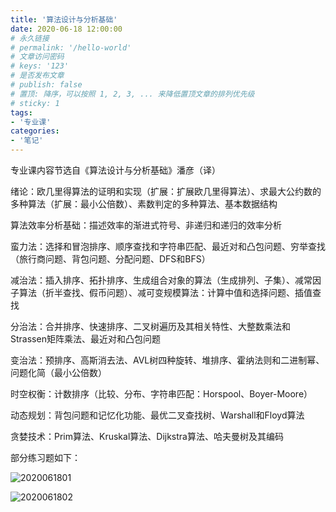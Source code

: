 ```yaml
---
title: '算法设计与分析基础'
date: 2020-06-18 12:00:00
# 永久链接
# permalink: '/hello-world'
# 文章访问密码
# keys: '123'
# 是否发布文章
# publish: false
# 置顶: 降序，可以按照 1, 2, 3, ... 来降低置顶文章的排列优先级
# sticky: 1
tags:
- '专业课'
categories:
- '笔记'
---
```



专业课内容节选自《算法设计与分析基础》潘彦（译）

<!-- more -->



绪论：欧几里得算法的证明和实现（扩展：扩展欧几里得算法）、求最大公约数的多种算法（扩展：最小公倍数）、素数判定的多种算法、基本数据结构

算法效率分析基础：描述效率的渐进式符号、非递归和递归的效率分析

蛮力法：选择和冒泡排序、顺序查找和字符串匹配、最近对和凸包问题、穷举查找（旅行商问题、背包问题、分配问题、DFS和BFS）

减治法：插入排序、拓扑排序、生成组合对象的算法（生成排列、子集）、减常因子算法（折半查找、假币问题）、减可变规模算法：计算中值和选择问题、插值查找

分治法：合并排序、快速排序、二叉树遍历及其相关特性、大整数乘法和Strassen矩阵乘法、最近对和凸包问题

变治法：预排序、高斯消去法、AVL树四种旋转、堆排序、霍纳法则和二进制幂、问题化简（最小公倍数）

时空权衡：计数排序（比较、分布、字符串匹配：Horspool、Boyer-Moore）

动态规划：背包问题和记忆化功能、最优二叉查找树、Warshall和Floyd算法

贪婪技术：Prim算法、Kruskal算法、Dijkstra算法、哈夫曼树及其编码



部分练习题如下：

![2020061801](https://www.chanx.tech/images/2020061801.png)

![2020061802](https://www.chanx.tech/images/2020061802.png)
